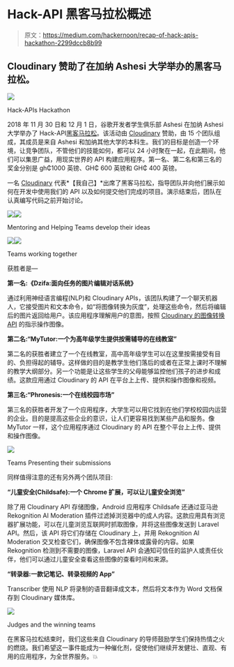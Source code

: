 # Hack-API 黑客马拉松概述

> 原文：<https://medium.com/hackernoon/recap-of-hack-apis-hackathon-2299dccb8b99>

## Cloudinary 赞助了在加纳 Ashesi 大学举办的黑客马拉松。

![](img/3b26ca609f55d947131a1e26c093017a.png)

Hack-APIs Hackathon

2018 年 11 月 30 日和 12 月 1 日，谷歌开发者学生俱乐部 Ashesi 在加纳 Ashesi 大学举办了 Hack-API[黑客马拉松](https://hackernoon.com/tagged/hackathon)。该活动由 [Cloudinary](https://cloudinary.com/) 赞助，由 15 个团队组成，其成员是来自 Ashesi 和加纳其他大学的本科生。我们的目标是创造一个环境，让竞争团队，不管他们的技能如何，都可以 24 小时聚在一起，在此期间，他们可以集思广益，用现实世界的 API 构建应用程序。第一名、第二名和第三名的奖金分别是 gh₵1000 英镑、GH₵ 600 英镑和 GH₵ 400 英镑。

一名 [Cloudinary](https://hackernoon.com/tagged/cloudinary) 代表*【我自己】*出席了黑客马拉松，指导团队并向他们展示如何在开发中使用我们的 API 以及如何提交他们完成的项目。演示结束后，团队在认真编写代码之前开始讨论。

![](img/ad9dc81ad82c662032c5603537d646d6.png)![](img/3cafa23d17c8e5c39a6829422d6f10eb.png)

Mentoring and Helping Teams develop their ideas

![](img/07e42f2bc1239d6294685714f9324560.png)![](img/a40159b1e273ac6b79a165d9526e6002.png)

Teams working together

获胜者是—

**第一名:《Dzifa:面向任务的图片编辑对话系统》**

通过利用神经语言编程(NLP)和 Cloudinary APIs，该团队构建了一个聊天机器人，它接受图片和文本命令，如“将图像转换为灰度”，处理这些命令，然后将编辑后的图片返回给用户。该应用程序理解用户的意图，按照 [Cloudinary 的图像转换 API](https://cloudinary.com/documentation/image_transformations) 的指示操作图像。

**第二名:“MyTutor:一个为高年级学生提供按需辅导的在线教室”**

第二名的获胜者建立了一个在线教室，高中高年级学生可以在这里按需接受有目的、负担得起的辅导。这样做的目的是教学生他们落后的或者在正常上课时不理解的教学大纲部分。另一个功能是让这些学生的父母能够监控他们孩子的进步和成绩。这款应用通过 Cloudinary 的 API 在平台上上传、提供和操作图像和视频。

**第三名:“Phronesis:一个在线校园市场”**

第三名的获胜者开发了一个应用程序，大学生可以用它找到在他们学校校园内运营的企业。目的是提高这些企业的意识，让人们更容易找到某些产品和服务。像 MyTutor 一样，这个应用程序通过 Cloudinary 的 API 在整个平台上上传、提供和操作图像。

![](img/5138d8131cb5cc80091827cc0eea4b15.png)

Teams Presenting their submissions

同样值得注意的还有另外两个团队项目:

**“儿童安全(Childsafe):一个 Chrome 扩展，可以让儿童安全浏览”**

除了用 Cloudinary API 存储图像，Android 应用程序 Childsafe 还通过亚马逊 Rekognition AI Moderation 插件过滤掉浏览器中的成人内容。这款应用具有浏览器扩展功能，可以在儿童浏览互联网时抓取图像，并将这些图像发送到 Laravel API。然后，该 API 将它们存储在 Cloudinary 上，并用 Rekognition AI Moderation 交叉检查它们，确保图像不包含裸体或露骨的内容。如果 Rekognition 检测到不需要的图像，Laravel API 会通知可信任的监护人或责任伙伴，他们可以通过儿童安全查看这些图像的查看时间和来源。

**“转录器:一款记笔记、转录视频的 App”**

Transcriber 使用 NLP 将录制的语音翻译成文本，然后将文本作为 Word 文档保存到 Cloudinary 媒体库。

![](img/f50deefa105a8597b69c59e2f7e2df58.png)

Judges and the winning teams

在黑客马拉松结束时，我们这些来自 Cloudinary 的导师鼓励学生们保持热情之火的燃烧。我们希望这一事件能成为一种催化剂，促使他们继续开发健壮、直观、有用的应用程序，为全世界服务。💥